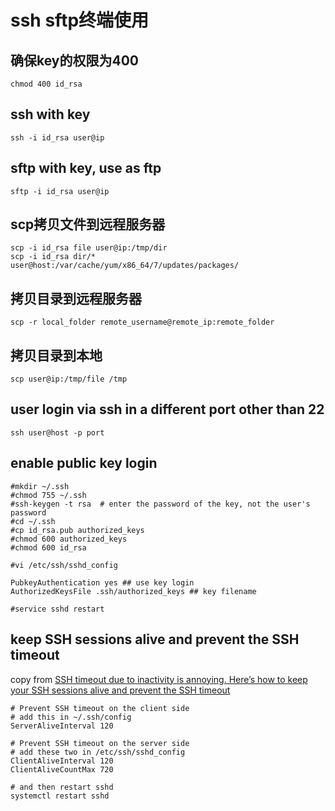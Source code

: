 # ssh sftp终端使用

## 确保key的权限为400

```
chmod 400 id_rsa
```

## ssh with key

```
ssh -i id_rsa user@ip
```

## sftp with key, use as ftp

```
sftp -i id_rsa user@ip
```

## scp拷贝文件到远程服务器

```
scp -i id_rsa file user@ip:/tmp/dir
scp -i id_rsa dir/* user@host:/var/cache/yum/x86_64/7/updates/packages/
```

## 拷贝目录到远程服务器

```
scp -r local_folder remote_username@remote_ip:remote_folder
```

## 拷贝目录到本地

```
scp user@ip:/tmp/file /tmp
```

## user login via ssh in a different port other than 22

```
ssh user@host -p port
```

## enable public key login

``` shell
#mkdir ~/.ssh
#chmod 755 ~/.ssh
#ssh-keygen -t rsa  # enter the password of the key, not the user's password
#cd ~/.ssh
#cp id_rsa.pub authorized_keys
#chmod 600 authorized_keys
#chmod 600 id_rsa

#vi /etc/ssh/sshd_config

PubkeyAuthentication yes ## use key login
AuthorizedKeysFile .ssh/authorized_keys ## key filename

#service sshd restart
```

## keep SSH sessions alive and prevent the SSH timeout
copy from [SSH timeout due to inactivity is annoying. Here’s how to keep your SSH sessions alive and prevent the SSH timeout](https://bjornjohansen.no/ssh-timeout)

``` shell
# Prevent SSH timeout on the client side
# add this in ~/.ssh/config
ServerAliveInterval 120

# Prevent SSH timeout on the server side
# add these two in /etc/ssh/sshd_config
ClientAliveInterval 120
ClientAliveCountMax 720

# and then restart sshd
systemctl restart sshd
```
